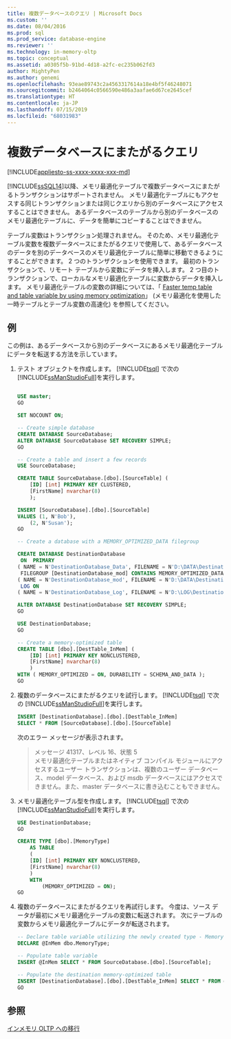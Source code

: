 ```yaml
---
title: 複数データベースのクエリ | Microsoft Docs
ms.custom: ''
ms.date: 08/04/2016
ms.prod: sql
ms.prod_service: database-engine
ms.reviewer: ''
ms.technology: in-memory-oltp
ms.topic: conceptual
ms.assetid: a0305f5b-91bd-4d18-a2fc-ec235b062fd3
author: MightyPen
ms.author: genemi
ms.openlocfilehash: 93eae89743c2a4563317614a18e4bf5f46248071
ms.sourcegitcommit: b2464064c0566590e486a3aafae6d67ce2645cef
ms.translationtype: HT
ms.contentlocale: ja-JP
ms.lasthandoff: 07/15/2019
ms.locfileid: "68031983"
---
```

# <a name="cross-database-queries"></a>複数データベースにまたがるクエリ
[!INCLUDE[appliesto-ss-xxxx-xxxx-xxx-md](../../includes/appliesto-ss-xxxx-xxxx-xxx-md.md)]

  [!INCLUDE[ssSQL14](../../includes/sssql14-md.md)]以降、メモリ最適化テーブルで複数データベースにまたがるトランザクションはサポートされません。 メモリ最適化テーブルにもアクセスする同じトランザクションまたは同じクエリから別のデータベースにアクセスすることはできません。 あるデータベースのテーブルから別のデータベースのメモリ最適化テーブルに、データを簡単にコピーすることはできません。  
  
 テーブル変数はトランザクション処理されません。 そのため、メモリ最適化テーブル変数を複数データベースにまたがるクエリで使用して、あるデータベースのデータを別のデータベースのメモリ最適化テーブルに簡単に移動できるようにすることができます。 2 つのトランザクションを使用できます。 最初のトランザクションで、リモート テーブルから変数にデータを挿入します。 2 つ目のトランザクションで、ローカルなメモリ最適化テーブルに変数からデータを挿入します。  メモリ最適化テーブルの変数の詳細については、「 [Faster temp table and table variable by using memory optimization](../../relational-databases/in-memory-oltp/faster-temp-table-and-table-variable-by-using-memory-optimization.md)」 (メモリ最適化を使用した一時テーブルとテーブル変数の高速化) を参照してください。
  
## <a name="example"></a>例
この例は、あるデータベースから別のデータベースにあるメモリ最適化テーブルにデータを転送する方法を示しています。

1. テスト オブジェクトを作成します。  [!INCLUDE[tsql](../../includes/tsql-md.md)] で次の [!INCLUDE[ssManStudioFull](../../includes/ssmanstudiofull-md.md)]を実行します。  

    ```sql

    USE master;
    GO
    
    SET NOCOUNT ON;
    
    -- Create simple database
    CREATE DATABASE SourceDatabase;
    ALTER DATABASE SourceDatabase SET RECOVERY SIMPLE;
    GO

    -- Create a table and insert a few records
    USE SourceDatabase;
    
    CREATE TABLE SourceDatabase.[dbo].[SourceTable] (
        [ID] [int] PRIMARY KEY CLUSTERED,
        [FirstName] nvarchar(8)
        );
    
    INSERT [SourceDatabase].[dbo].[SourceTable]
    VALUES (1, N'Bob'),
        (2, N'Susan');
    GO

    -- Create a database with a MEMORY_OPTIMIZED_DATA filegroup

    CREATE DATABASE DestinationDatabase
     ON  PRIMARY 
    ( NAME = N'DestinationDatabase_Data', FILENAME = N'D:\DATA\DestinationDatabase_Data.mdf',   SIZE = 8MB), 
     FILEGROUP [DestinationDatabase_mod] CONTAINS MEMORY_OPTIMIZED_DATA  DEFAULT
    ( NAME = N'DestinationDatabase_mod', FILENAME = N'D:\DATA\DestinationDatabase_mod', MAXSIZE = UNLIMITED)
     LOG ON 
    ( NAME = N'DestinationDatabase_Log', FILENAME = N'D:\LOG\DestinationDatabase_Log.ldf', SIZE = 8MB);
    
    ALTER DATABASE DestinationDatabase SET RECOVERY SIMPLE;
    GO
    
    USE DestinationDatabase;
    GO

    -- Create a memory-optimized table
    CREATE TABLE [dbo].[DestTable_InMem] (
        [ID] [int] PRIMARY KEY NONCLUSTERED,
        [FirstName] nvarchar(8)
        )
    WITH ( MEMORY_OPTIMIZED = ON, DURABILITY = SCHEMA_AND_DATA );
    GO
    ```

2.  複数のデータベースにまたがるクエリを試行します。 [!INCLUDE[tsql](../../includes/tsql-md.md)] で次の [!INCLUDE[ssManStudioFull](../../includes/ssmanstudiofull-md.md)]を実行します。
  
    ```sql  
    INSERT [DestinationDatabase].[dbo].[DestTable_InMem]
    SELECT * FROM [SourceDatabase].[dbo].[SourceTable]
    ```  

    次のエラー メッセージが表示されます。
    > メッセージ 41317、レベル 16、状態 5  
    > メモリ最適化テーブルまたはネイティブ コンパイル モジュールにアクセスするユーザー トランザクションは、複数のユーザー データベース、model データベース、および msdb データベースにはアクセスできません。また、master データベースに書き込むこともできません。

3.  メモリ最適化テーブル型を作成します。  [!INCLUDE[tsql](../../includes/tsql-md.md)] で次の [!INCLUDE[ssManStudioFull](../../includes/ssmanstudiofull-md.md)]を実行します。

    ```sql
    USE DestinationDatabase;
    GO
    
    CREATE TYPE [dbo].[MemoryType]  
        AS TABLE  
        (  
        [ID] [int] PRIMARY KEY NONCLUSTERED,
        [FirstName] nvarchar(8)
        )  
        WITH  
            (MEMORY_OPTIMIZED = ON);  
    GO
    ```

4.  複数のデータベースにまたがるクエリを再試行します。  今度は、ソース データが最初にメモリ最適化テーブルの変数に転送されます。  次にテーブルの変数からメモリ最適化テーブルにデータが転送されます。
    ```sql
    -- Declare table variable utilizing the newly created type - MemoryType
    DECLARE @InMem dbo.MemoryType;
    
    -- Populate table variable
    INSERT @InMem SELECT * FROM SourceDatabase.[dbo].[SourceTable];
    
    -- Populate the destination memory-optimized table
    INSERT [DestinationDatabase].[dbo].[DestTable_InMem] SELECT * FROM @InMem;
    GO 
    ```
   
## <a name="see-also"></a>参照  
 [インメモリ OLTP への移行](../../relational-databases/in-memory-oltp/migrating-to-in-memory-oltp.md)  
  
  
